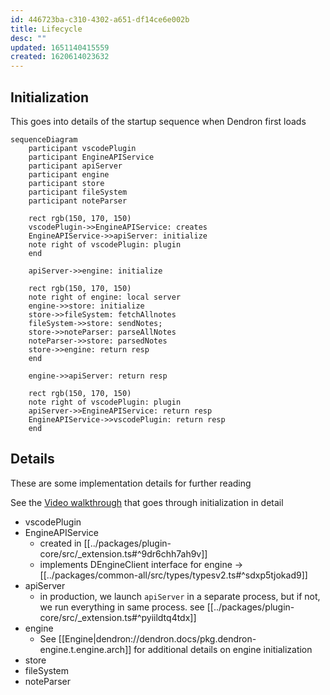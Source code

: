 ```yaml
---
id: 446723ba-c310-4302-a651-df14ce6e002b
title: Lifecycle
desc: ""
updated: 1651140415559
created: 1620614023632
---
```


## Initialization

This goes into details of the startup sequence when Dendron first loads

```mermaid
sequenceDiagram
    participant vscodePlugin
    participant EngineAPIService
    participant apiServer
    participant engine
    participant store
    participant fileSystem
    participant noteParser

    rect rgb(150, 170, 150)
    vscodePlugin->>EngineAPIService: creates
    EngineAPIService->>apiServer: initialize
    note right of vscodePlugin: plugin 
    end

    apiServer->>engine: initialize

    rect rgb(150, 170, 150)
    note right of engine: local server
    engine->>store: initialize
    store->>fileSystem: fetchAllnotes
    fileSystem->>store: sendNotes;
    store->>noteParser: parseAllNotes
    noteParser->>store: parsedNotes
    store->>engine: return resp
    end

    engine->>apiServer: return resp

    rect rgb(150, 170, 150)
    note right of vscodePlugin: plugin 
    apiServer->>EngineAPIService: return resp
    EngineAPIService->>vscodePlugin: return resp
    end
```

## Details
These are some implementation details for further reading

See the [Video walkthrough](https://youtu.be/nWJCP1DR5Io) that goes through initialization in detail

* vscodePlugin
* EngineAPIService
  - created in [[../packages/plugin-core/src/_extension.ts#^9dr6chh7ah9v]]
  - implements DEngineClient interface for engine -> [[../packages/common-all/src/types/typesv2.ts#^sdxp5tjokad9]]
* apiServer
  - in production, we launch `apiServer` in a separate process, but if not, we run everything in same process. see [[../packages/plugin-core/src/_extension.ts#^pyiildtq4tdx]]
* engine
  - See [[Engine|dendron://dendron.docs/pkg.dendron-engine.t.engine.arch]] for additional details on engine initialization
* store
* fileSystem
* noteParser



